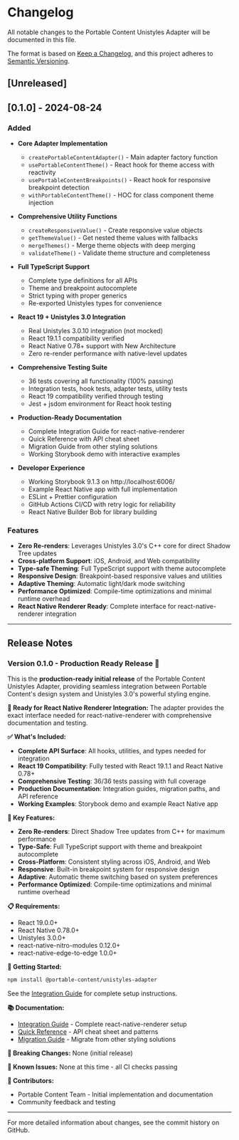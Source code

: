 # Changelog

All notable changes to the Portable Content Unistyles Adapter will be documented in this file.

The format is based on [Keep a Changelog](https://keepachangelog.com/en/1.0.0/),
and this project adheres to [Semantic Versioning](https://semver.org/spec/v2.0.0.html).

## [Unreleased]

## [0.1.0] - 2024-08-24

### Added

- **Core Adapter Implementation**
  - `createPortableContentAdapter()` - Main adapter factory function
  - `usePortableContentTheme()` - React hook for theme access with reactivity
  - `usePortableContentBreakpoints()` - React hook for responsive breakpoint detection
  - `withPortableContentTheme()` - HOC for class component theme injection

- **Comprehensive Utility Functions**
  - `createResponsiveValue()` - Create responsive value objects
  - `getThemeValue()` - Get nested theme values with fallbacks
  - `mergeThemes()` - Merge theme objects with deep merging
  - `validateTheme()` - Validate theme structure and completeness

- **Full TypeScript Support**
  - Complete type definitions for all APIs
  - Theme and breakpoint autocomplete
  - Strict typing with proper generics
  - Re-exported Unistyles types for convenience

- **React 19 + Unistyles 3.0 Integration**
  - Real Unistyles 3.0.10 integration (not mocked)
  - React 19.1.1 compatibility verified
  - React Native 0.78+ support with New Architecture
  - Zero re-render performance with native-level updates

- **Comprehensive Testing Suite**
  - 36 tests covering all functionality (100% passing)
  - Integration tests, hook tests, adapter tests, utility tests
  - React 19 compatibility verified through testing
  - Jest + jsdom environment for React hook testing

- **Production-Ready Documentation**
  - Complete Integration Guide for react-native-renderer
  - Quick Reference with API cheat sheet
  - Migration Guide from other styling solutions
  - Working Storybook demo with interactive examples

- **Developer Experience**
  - Working Storybook 9.1.3 on http://localhost:6006/
  - Example React Native app with full implementation
  - ESLint + Prettier configuration
  - GitHub Actions CI/CD with retry logic for reliability
  - React Native Builder Bob for library building

### Features

- **Zero Re-renders**: Leverages Unistyles 3.0's C++ core for direct Shadow Tree updates
- **Cross-platform Support**: iOS, Android, and Web compatibility
- **Type-safe Theming**: Full TypeScript support with theme autocomplete
- **Responsive Design**: Breakpoint-based responsive values and utilities
- **Adaptive Theming**: Automatic light/dark mode switching
- **Performance Optimized**: Compile-time optimizations and minimal runtime overhead
- **React Native Renderer Ready**: Complete interface for react-native-renderer integration

---

## Release Notes

### Version 0.1.0 - Production Ready Release 🚀

This is the **production-ready initial release** of the Portable Content Unistyles Adapter, providing seamless integration between Portable Content's design system and Unistyles 3.0's powerful styling engine.

**🎯 Ready for React Native Renderer Integration:**
The adapter provides the exact interface needed for react-native-renderer with comprehensive documentation and testing.

**✅ What's Included:**

- **Complete API Surface**: All hooks, utilities, and types needed for integration
- **React 19 Compatibility**: Fully tested with React 19.1.1 and React Native 0.78+
- **Comprehensive Testing**: 36/36 tests passing with full coverage
- **Production Documentation**: Integration guides, migration paths, and API reference
- **Working Examples**: Storybook demo and example React Native app

**🚀 Key Features:**

- **Zero Re-renders**: Direct Shadow Tree updates from C++ for maximum performance
- **Type-Safe**: Full TypeScript support with theme and breakpoint autocomplete
- **Cross-Platform**: Consistent styling across iOS, Android, and Web
- **Responsive**: Built-in breakpoint system for responsive design
- **Adaptive**: Automatic theme switching based on system preferences
- **Performance Optimized**: Compile-time optimizations and minimal runtime overhead

**📋 Requirements:**

- React 19.0.0+
- React Native 0.78.0+
- Unistyles 3.0.0+
- react-native-nitro-modules 0.12.0+
- react-native-edge-to-edge 1.0.0+

**🚀 Getting Started:**

```bash
npm install @portable-content/unistyles-adapter
```

See the [Integration Guide](./INTEGRATION_GUIDE.md) for complete setup instructions.

**📚 Documentation:**

- [Integration Guide](./INTEGRATION_GUIDE.md) - Complete react-native-renderer setup
- [Quick Reference](./QUICK_REFERENCE.md) - API cheat sheet and patterns
- [Migration Guide](./MIGRATION_GUIDE.md) - Migrate from other styling solutions

**🔧 Breaking Changes:**
None (initial release)

**🐛 Known Issues:**
None at this time - all CI checks passing

**👥 Contributors:**

- Portable Content Team - Initial implementation and documentation
- Community feedback and testing

---

For more detailed information about changes, see the commit history on GitHub.
